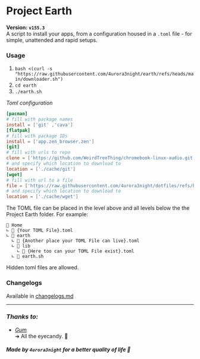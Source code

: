 # Project Earth 
**Version: `v155.3`** \
A script to install your apps, from a configuration housed in a `.toml` file - for simple, unattended and rapid setups. 

### Usage
1. `bash <(curl -s "https://raw.githubusercontent.com/4urora3night/earth/refs/heads/main/downloader.sh")`
2. `cd earth`
3. `./earth.sh`

_Toml configuration_
```toml
[pacman]
# fill with package names
install = ['git' ,'cava']
[flatpak]
# fill with package IDs
install = ['app.zen_browser.zen']
[git]
# fill with urls to repo 
clone = ['https://github.com/WeirdTreeThing/chromebook-linux-audio.git']
# and specify which location to download to
location = ['./cache/git']
[wget]
# fill with url to a file
file = ['https://raw.githubusercontent.com/4urora3night/dotfiles/refs/heads/main/pac.toml']
# and specify which location to download to
location = ['./cache/wget']
```

The TOML file can be placed in the level above and all levels below the the Project Earth folder. For example:
```
📁 Home
∟ 📄 {Your TOML File}.toml
∟ 📁 earth
  ∟ 📄 {Another place your TOML File can live}.toml
  ∟ 📁 lib
    ∟ 📄 {Here too can your TOML File exist}.toml
  ∟ 📄 earth.sh
```
Hidden toml files are allowed.



### Changelogs 
Available in  [changelogs.md](https://github.com/4urora3night/earth/blob/tera/changelog.md)

---
### *Thanks to:*
- [*Gum*](https://github.com/charmbracelet/gum) \
	➜ All the eyecandy. 👀
	
##### Made by `4urora3night` for a better quality of life 🌟
